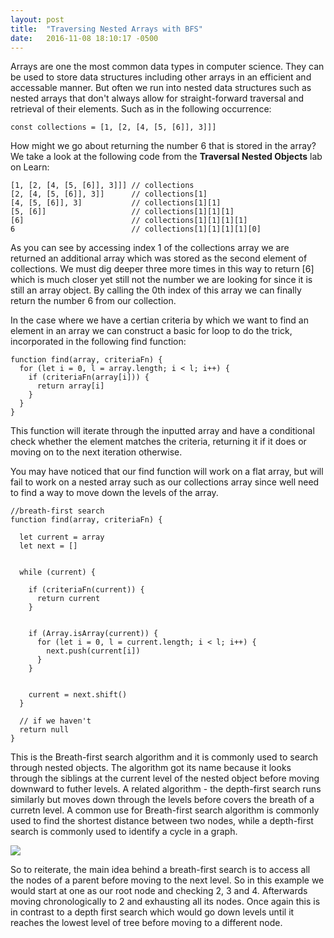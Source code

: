 ```yaml
---
layout: post
title:  "Traversing Nested Arrays with BFS"
date:   2016-11-08 18:10:17 -0500
---
```



Arrays are one the most common data types in computer science. They can be used to store data structures including other arrays in an efficient and accessable manner. But often we run into nested data structures such as nested arrays that don't always allow for straight-forward traversal and retrieval of their elements. Such as in the following occurrence:

```
const collections = [1, [2, [4, [5, [6]], 3]]]
```

How might we go about returning the number 6 that is stored in the array? We take a look at the following code from the **Traversal Nested Objects** lab on Learn:

```
[1, [2, [4, [5, [6]], 3]]] // collections
[2, [4, [5, [6]], 3]]      // collections[1]
[4, [5, [6]], 3]           // collections[1][1]
[5, [6]]                   // collections[1][1][1]
[6]                        // collections[1][1][1][1]
6                          // collections[1][1][1][1][0]
```

As you can see by accessing index 1 of the collections array we are returned an additional array which was stored as the second element of collections. We must dig deeper three more times in this way to return [6] which is much closer yet still not the number we are looking for since it is still an array object. By calling the 0th index of this array we can finally return the number 6 from our collection.

In the case where we have a certian criteria by which we want to find an element in an array we can construct a basic for loop to do the trick, incorporated in the following find function:

```
function find(array, criteriaFn) {
  for (let i = 0, l = array.length; i < l; i++) {
    if (criteriaFn(array[i])) {
      return array[i]
    }
  }
}
```

This function will iterate through the inputted array and have a conditional check whether the element matches the criteria, returning it if it does or moving on to the next iteration otherwise.

You may have noticed that our find function will work on a flat array, but will fail to work on a nested array such as our collections array since well need to find a way to move down the levels of the array.

```
//breath-first search
function find(array, criteriaFn) {
  
  let current = array
  let next = []
 
 
  while (current) {
    
    if (criteriaFn(current)) {
      return current
    }
 
   
    if (Array.isArray(current)) {
      for (let i = 0, l = current.length; i < l; i++) {
        next.push(current[i])
      }
    }
 
 
    current = next.shift()
  }
 
  // if we haven't
  return null
}
```

This is the Breath-first search algorithm and it is commonly used to search through nested objects. The algorithm got its name because it looks through the siblings at the current level of the nested object before moving downward to futher levels. A related algorithm - the depth-first search runs similarly but moves down through the levels before covers the breath of a curretn level. A common use for Breath-first search algorithm is commonly used to find the shortest distance between two nodes, while a depth-first search is commonly used to identify a cycle in a graph. 

![](https://upload.wikimedia.org/wikipedia/commons/thumb/3/33/Breadth-first-tree.svg/300px-Breadth-first-tree.svg.png)

So to reiterate, the main idea behind a breath-first search is to access all the nodes of a parent before moving to the next level. So in this example we would start at one as our root node and checking 2, 3 and 4. Afterwards moving chronologically to 2 and exhausting all its nodes. Once again this is in contrast to a depth first search which would go down levels until it reaches the lowest level of tree before moving to a different node.


